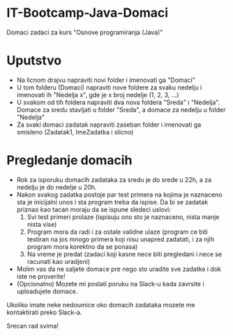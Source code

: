 # IT-Bootcamp-Java-Domaci
Domaci zadaci za kurs "Osnove programiranja (Java)"

# Uputstvo
- Na licnom drajvu napraviti novi folder i imenovati ga "Domaci"
- U tom folderu (Domaci) napraviti nove foldere za svaku nedelju i imenovati ih "Nedelja x", gde je x broj nedelje (1, 2, 3, ...)
- U svakom od tih foldera napraviti dva nova foldera "Sreda" i "Nedelja". Domace za sredu stavljati u folder "Sreda", a domace za nedelju u folder "Nedelja"
- Za svaki domaci zadatak napraviti zaseban folder i imenovati ga smisleno (Zadatak1, ImeZadatka i slicno)

# Pregledanje domacih
- Rok za isporuku domacih zadataka za sredu je do srede u 22h, a za nedelju je do nedelje u 20h.
- Nakon svakog zadatka postoje par test primera na kojima je naznaceno sta je inicijalni unos i sta program treba da ispise. Da bi se zadatak priznao kao tacan moraju da se ispune sledeci uslovi:
  1. Svi test primeri prolaze (ispisuju ono sto je naznaceno, nista manje nista vise)
  2. Program mora da radi i za ostale validne ulaze (program ce biti testiran na jos mnogo primera koji nisu unapred zadatati, i za njih program mora korektno da se ponasa)
  3. Na vreme je predat (zadaci koji kasne nece biti pregledani i nece se racunati kao uradjeni)
- Molim vas da ne saljete domace pre nego sto uradite sve zadatke i dok iste ne proverite!
- (Opcionalno) Mozete mi poslati poruku na Slack-u kada zavrsite i uploadujete domace.

Ukoliko imate neke nedoumice oko domacih zadataka mozete me kontaktirati preko Slack-a.

Srecan rad svima!
